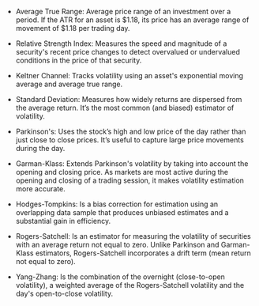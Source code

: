 - Average True Range: Average price range of an investment over a period. If the ATR for an asset is $1.18, its price has an average range of movement of $1.18 per trading day.

- Relative Strength Index: Measures the speed and magnitude of a security's recent price changes to detect overvalued or undervalued conditions in the price of that security.

- Keltner Channel: Tracks volatility using an asset's exponential moving average and average true range.

- Standard Deviation: Measures how widely returns are dispersed from the average return. It’s the most common (and biased) estimator of volatility.

- Parkinson's: Uses the stock’s high and low price of the day rather than just close to close prices. It’s useful to capture large price movements during the day.

- Garman-Klass: Extends Parkinson's volatility by taking into account the opening and closing price. As markets are most active during the opening and closing of a trading session, it makes volatility estimation more accurate.

- Hodges-Tompkins: Is a bias correction for estimation using an overlapping data sample that produces unbiased estimates and a substantial gain in efficiency.

- Rogers-Satchell: Is an estimator for measuring the volatility of securities with an average return not equal to zero. Unlike Parkinson and Garman-Klass estimators, Rogers-Satchell incorporates a drift term (mean return not equal to zero).

- Yang-Zhang: Is the combination of the overnight (close-to-open volatility), a weighted average of the Rogers-Satchell volatility and the day's open-to-close volatility.
